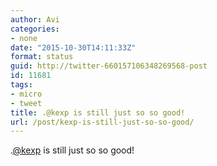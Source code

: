 ```yaml
---
author: Avi
categories:
- none
date: "2015-10-30T14:11:33Z"
format: status
guid: http://twitter-660157106348269568-post
id: 11681
tags:
- micro
- tweet
title: .@kexp is still just so so good!
url: /post/kexp-is-still-just-so-so-good/
---
```

.[@kexp](http://twitter.com/kexp) is still just so so good!